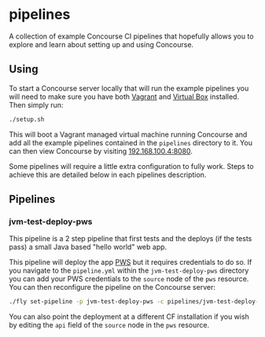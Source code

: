 # pipelines

A collection of example Concourse CI pipelines that hopefully allows you to explore and learn about setting up and using Concourse.

## Using

To start a Concourse server locally that will run the example pipelines you will need to make sure you have both [Vagrant](https://www.vagrantup.com/) and [Virtual Box](https://www.virtualbox.org/) installed. Then simply run:

```bash
./setup.sh
```

This will boot a Vagrant managed virtual machine running Concourse and add all the example pipelines contained in the `pipelines` directory to it. You can then view Concourse by visiting [192.168.100.4:8080](192.168.100.4:8080).

Some pipelines will require a little extra configuration to fully work. Steps to achieve this are detailed below in each pipelines description.

## Pipelines

### jvm-test-deploy-pws

This pipeline is a 2 step pipeline that first tests and the deploys (if the tests pass) a small Java based "hello world" web app.

This pipeline will deploy the app [PWS](https://run.pivotal.io) but it requires credentials to do so. If you navigate to the `pipeline.yml` within the `jvm-test-deploy-pws` directory you can add your PWS credentials to the `source` node of the `pws` resource. You can then reconfigure the pipeline on the Concourse server:

```bash
./fly set-pipeline -p jvm-test-deploy-pws -c pipelines/jvm-test-deploy-pws/pipeline.yml
```

You can also point the deployment at a different CF installation if you wish by editing the `api` field of the `source` node in the `pws` resource.
